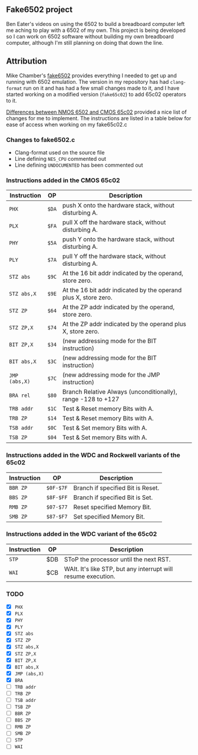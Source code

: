 ## Fake6502 project

Ben Eater's videos on using the 6502 to build a breadboard computer
left me aching to play with a 6502 of my own. This project is being
developed so I can work on 6502 software without building my own
breadboard computer, although I'm still planning on doing that down
the line.

## Attribution

Mike Chamber's [fake6502](http://rubbermallet.org/fake6502.c) provides
everything I needed to get up and running with 6502 emulation.
The version in my repository has had `clang-format` run on it and has had a
few small changes made to it, and I have started working on a modified
version (`fake65c02`) to add 65c02 operators to it.

[Differences between NMOS 6502 and CMOS 65c02](http://wilsonminesco.com/NMOS-CMOSdif/)
provided a nice list of changes for me to implement. The instructions are listed in
a table below for ease of access when working on my fake65c02.c


### Changes to fake6502.c

* Clang-format used on the source file
* Line defining `NES_CPU` commented out
* Line defining `UNDOCUMENTED` has been commented out

### Instructions added in the CMOS 65c02

Instruction   | OP        | Description
--------------|-----------|-----------------------------------------------------
`PHX`         | `$DA`     | push X onto the hardware stack, without disturbing A.
`PLX`         | `$FA`     | pull X  off the hardware stack, without disturbing A.
`PHY`         | `$5A`     | push Y onto the hardware stack, without disturbing A.
`PLY`         | `$7A`     | pull Y  off the hardware stack, without disturbing A.
`STZ abs`     | `$9C`     | At the 16 bit addr indicated by the operand, store zero.
`STZ abs,X`   | `$9E`     | At the 16 bit addr indicated by the operand plus X, store zero.
`STZ ZP`      | `$64`     | At the ZP addr indicated by the operand, store zero.
`STZ ZP,X`    | `$74`     | At the ZP addr indicated by the operand plus X, store zero.
`BIT ZP,X`    | `$34`     | (new addressing mode for the BIT instruction)
`BIT abs,X`   | `$3C`     | (new addressing mode for the BIT instruction)
`JMP (abs,X)` | `$7C`     | (new addressing mode for the JMP instruction)
`BRA rel`     | `$80`     | Branch Relative Always (unconditionally), range -128 to +127
`TRB addr`    | `$1C`     | Test & Reset memory Bits with A.
`TRB ZP`      | `$14`     | Test & Reset memory Bits with A.
`TSB addr`    | `$0C`     | Test & Set memory Bits with A.
`TSB ZP`      | `$04`     | Test & Set memory Bits with A.

### Instructions added in the WDC and Rockwell variants of the 65c02

Instruction   | OP        | Description
--------------|-----------|-----------------------------------------------------
`BBR ZP`      | `$0F-$7F` | Branch if specified Bit is Reset.
`BBS ZP`      | `$8F-$FF` | Branch if specified Bit is Set.
`RMB ZP`      | `$07-$77` | Reset specified Memory Bit.
`SMB ZP`      | `$87-$F7` | Set specified Memory Bit.


### Instructions added in the WDC variant of the 65c02

Instruction   | OP        | Description
--------------|-----------|-----------------------------------------------------
`STP`         | $DB       | SToP the processor until the next RST.
`WAI`         | $CB       | WAIt.  It's like STP, but any interrupt will resume execution.

### TODO
- [X] `PHX`
- [X] `PLX`
- [X] `PHY`
- [X] `PLY`
- [X] `STZ abs`
- [X] `STZ ZP`
- [X] `STZ abs,X`
- [X] `STZ ZP,X`
- [X] `BIT ZP,X`
- [X] `BIT abs,X`
- [X] `JMP (abs,X)`
- [X] `BRA`
- [ ] `TRB addr`
- [ ] `TRB ZP`
- [ ] `TSB addr`
- [ ] `TSB ZP`
- [ ] `BBR ZP`
- [ ] `BBS ZP`
- [ ] `RMB ZP`
- [ ] `SMB ZP`
- [ ] `STP`
- [ ] `WAI`
